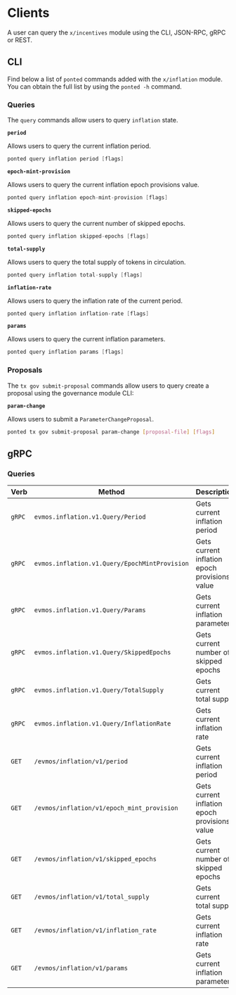 <!--
order: 8
-->

# Clients

A user can query the `x/incentives` module using the CLI, JSON-RPC, gRPC or
REST.

## CLI

Find below a list of `ponted` commands added with the `x/inflation` module. You
can obtain the full list by using the `ponted -h` command.

### Queries

The `query` commands allow users to query `inflation` state.

**`period`**

Allows users to query the current inflation period.

```go
ponted query inflation period [flags]
```

**`epoch-mint-provision`**

Allows users to query the current inflation epoch provisions value.

```go
ponted query inflation epoch-mint-provision [flags]
```

**`skipped-epochs`**

Allows users to query the current number of skipped epochs.

```go
ponted query inflation skipped-epochs [flags]
```

**`total-supply`**

Allows users to query the total supply of tokens in circulation.

```go
ponted query inflation total-supply [flags]
```

**`inflation-rate`**

Allows users to query the inflation rate of the current period.

```go
ponted query inflation inflation-rate [flags]
```

**`params`**

Allows users to query the current inflation parameters.

```go
ponted query inflation params [flags]
```

### Proposals

The `tx gov submit-proposal` commands allow users to query create a proposal
using the governance module CLI:

**`param-change`**

Allows users to submit a `ParameterChangeProposal`.

```bash
ponted tx gov submit-proposal param-change [proposal-file] [flags]
```

## gRPC

### Queries

| Verb   | Method                                        | Description                                   |
| ------ | --------------------------------------------- | --------------------------------------------- |
| `gRPC` | `evmos.inflation.v1.Query/Period`             | Gets current inflation period                 |
| `gRPC` | `evmos.inflation.v1.Query/EpochMintProvision` | Gets current inflation epoch provisions value |
| `gRPC` | `evmos.inflation.v1.Query/Params`             | Gets current inflation parameters             |
| `gRPC` | `evmos.inflation.v1.Query/SkippedEpochs`      | Gets current number of skipped epochs         |
| `gRPC` | `evmos.inflation.v1.Query/TotalSupply`        | Gets current total supply                     |
| `gRPC` | `evmos.inflation.v1.Query/InflationRate`      | Gets current inflation rate                   |
| `GET`  | `/evmos/inflation/v1/period`                  | Gets current inflation period                 |
| `GET`  | `/evmos/inflation/v1/epoch_mint_provision`    | Gets current inflation epoch provisions value |
| `GET`  | `/evmos/inflation/v1/skipped_epochs`          | Gets current number of skipped epochs         |
| `GET`  | `/evmos/inflation/v1/total_supply`          | Gets current total supply                     |
| `GET`  | `/evmos/inflation/v1/inflation_rate`          | Gets current inflation rate                   |
| `GET`  | `/evmos/inflation/v1/params`                  | Gets current inflation parameters             |

